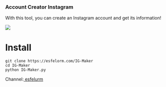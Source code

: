 ### Account Creator Instagram 


With this tool, you can create an Instagram account and get its information! 


<img src="https://github.com/user-attachments/assets/48db77f8-48bf-4a9b-82ec-fe164cf9485a"> 

# Install

```
git clone https://esfelorm.com/IG-Maker
cd IG-Maker
python IG-Maker.py
```


Channel:<a href="https://t.me/esfelurm"> esfelurm
 
